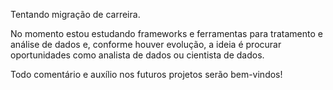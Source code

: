 Tentando migração de carreira.

No momento estou estudando frameworks e ferramentas para tratamento e análise de dados e, conforme houver evolução,
a ideia é procurar oportunidades como analista de dados ou cientista de dados.

Todo comentário e auxílio nos futuros projetos serão bem-vindos!
